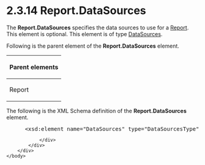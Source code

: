 <html dir="LTR" xmlns:mshelp="http://msdn.microsoft.com/mshelp" xmlns:ddue="http://ddue.schemas.microsoft.com/authoring/2003/5" xmlns:xlink="http://www.w3.org/1999/xlink" xmlns:tool="http://www.microsoft.com/tooltip">
    <head>
        <meta http-equiv="Content-Type" content="text/html; CHARSET=utf-8"></meta>
        <meta name="save" content="history"></meta>
        <title>2.3.14 Report.DataSources</title>
        <xml>
            <mshelp:toctitle title="2.3.14 Report.DataSources"></mshelp:toctitle>
            <mshelp:rltitle title="[MS-RDL]: Report.DataSources"></mshelp:rltitle>
            <mshelp:keyword index="A" term="79a233d6-e028-4308-9083-0e4c821ae3f1"></mshelp:keyword>
            <mshelp:attr name="DCSext.ContentType" value="open specification"></mshelp:attr>
            <mshelp:attr name="AssetID" value="79a233d6-e028-4308-9083-0e4c821ae3f1"></mshelp:attr>
            <mshelp:attr name="TopicType" value="kbRef"></mshelp:attr>
            <mshelp:attr name="DCSext.Title" value="[MS-RDL]: Report.DataSources" />
        </xml>
    </head>
    <body>
        <div id="header">
            <h1 class="heading">2.3.14 Report.DataSources</h1>
        </div>
        <div id="mainSection">
            <div id="mainBody">
                <div id="allHistory" class="saveHistory"></div>
                <div id="sectionSection0" class="section" name="collapseableSection">
                    

<p>The <b>Report.DataSources</b> specifies the data sources to
use for a <a href="6bbaafec-020b-406c-b4e7-5e4318b616cb.md">Report</a>. This
element is optional. This element is of type <a href="9c54b70c-c593-422b-aa16-33cb335927a1.md">DataSources</a>.</p>

<p>Following is the parent element of the <b>Report.DataSources</b>
element.</p>

<table>
 <thead>
  <tr>
   <th>
   <p>Parent elements</p>
   </th>
  </tr>
 </thead>
 <tr>
  <td>
  <p>Report</p>
  </td>
 </tr>
</table>

<p>The following is the XML Schema definition of the <b>Report.DataSources</b>
element.</p>

<dl>
<dd>
<div><pre> &lt;xsd:element name=&quot;DataSources&quot; type=&quot;DataSourcesType&quot; minOccurs=&quot;0&quot; /&gt;
</pre></div>
</dd></dl>


                </div>
            </div>
        </div>
    </body>
</html>